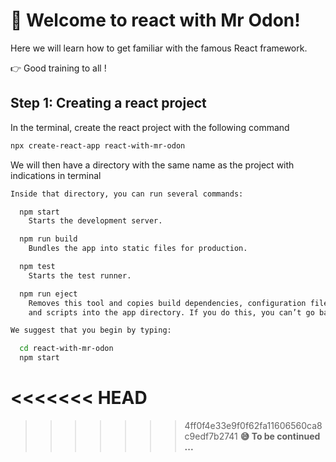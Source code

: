 # 🚀 Welcome to react with Mr Odon!

Here we will learn how to get familiar with the famous React framework.

👉 Good training to all !

## Step 1: Creating a react project

In the terminal, create the react project with the following command

```sh
npx create-react-app react-with-mr-odon
```

We will then have a directory with the same name as the project with indications in terminal

```sh
Inside that directory, you can run several commands:

  npm start
    Starts the development server.

  npm run build
    Bundles the app into static files for production.

  npm test
    Starts the test runner.

  npm run eject
    Removes this tool and copies build dependencies, configuration files
    and scripts into the app directory. If you do this, you can’t go back!

We suggest that you begin by typing:

  cd react-with-mr-odon
  npm start

```

# <<<<<<< HEAD

> > > > > > > 4ff0f4e33e9f0f62fa11606560ca8c9edf7b2741
> > > > > > > **😅 To be continued ...**
